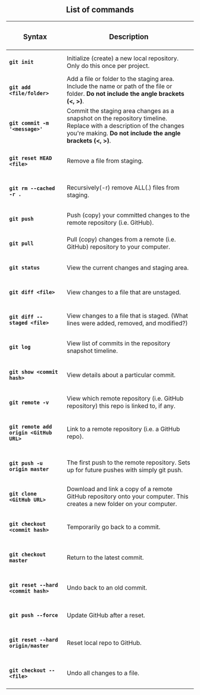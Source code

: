 <h2 align="center">List of commands
</h2>


| <h3>Syntax</h3> | <h3>Description</h3> |
| ----------- | ----------- |
| <h4>**`git init`**</h4> | Initialize (create) a new local repository. Only do this once per project. |
| <h4>**`git add <file/folder>`**</h4> | Add a file or folder to the staging area. Include the name or path of the file or folder. **Do not include the angle brackets (<, >)**. |
| <h4>**`git commit -m '<message>'`**</h4> | Commit the staging area changes as a snapshot on the repository timeline. Replace <message> with a description of the changes you're making. **Do not include the angle brackets (<, >)**. |
| <h4>**`git reset HEAD <file>`**</h4> | Remove a file from staging. |
| <h4>**`git rm --cached -r .`**</h4> | Recursively(-r) remove ALL(.) files from staging. |
| <h4>**`git push`**</h4> | Push (copy) your committed changes to the remote repository (i.e. GitHub). |
| <h4>**`git pull`**</h4> | Pull (copy) changes from a remote (i.e. GitHub) repository to your computer. |
| <h4>**`git status`**</h4> | View the current changes and staging area. |
| <h4>**`git diff <file>`**</h4> | View changes to a file that are unstaged. |
| <h4>**`git diff --staged <file>`**</h4> | View changes to a file that is staged. (What lines were added, removed, and modified?) |
| <h4>**`git log`**<h4> | View list of commits in the repository snapshot timeline. |
| <h4>**`git show <commit hash>`**</h4> | View details about a particular commit. |
| <h4>**`git remote -v`**</h4> | View which remote repository (i.e. GitHub repository) this repo is linked to, if any. |
| <h4>**`git remote add origin <GitHub URL>`** | Link to a remote repository (i.e. a GitHub repo). |
| <h4>**`git push -u origin master`**</h4> | The first push to the remote repository. Sets up for future pushes with simply git push. |
| <h4>**`git clone <GitHub URL>`**</h4> | Download and link a copy of a remote GitHub repository onto your computer. This creates a new folder on your computer. |
| <h4>**`git checkout <commit hash>`**</h4> | Temporarily go back to a commit. |
| <h4>**`git checkout master`**</h4> | Return to the latest commit. |
| <h4>**`git reset --hard <commit hash>`**</h4> | Undo back to an old commit. |
| <h4>**`git push --force`**</h4> | Update GitHub after a reset. |
| <h4>**`git reset --hard origin/master`**</h4> | Reset local repo to GitHub. |
| <h4>**`git checkout -- <file>`**</h4> | Undo all changes to a file. |
